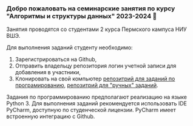 ### Добро пожаловать на семинарские занятия по курсу "Алгоритмы и структуры данных" 2023-2024 👋

<!--

**Here are some ideas to get you started:**

🙋‍♀️ A short introduction - what is your organization all about?
🌈 Contribution guidelines - how can the community get involved?
👩‍💻 Useful resources - where can the community find your docs? Is there anything else the community should know?
🍿 Fun facts - what does your team eat for breakfast?
🧙 Remember, you can do mighty things with the power of [Markdown](https://docs.github.com/github/writing-on-github/getting-started-with-writing-and-formatting-on-github/basic-writing-and-formatting-syntax)
-->
Занятия проводятся со студентами 2 курса Пермского кампуса НИУ ВШЭ.

Для выполнения заданий студенту необходимо:
1. Зарегистрироваться на Github,
2. Отправить владельцу репозитория логин учетной записи для добавления в участники,
3. Клонировать на свой компьютер [репозитрий для заданий по програмированию](https://github.com/HSE-algo-23-1/programming_tasks), [репозитрий для "ручных" заданий](https://github.com/HSE-algo-23-1/manual_tasks).

Задания по программированию предполагают реализацию на языке Python 3. Для выполнения заданий рекомендуется использовать IDE PyCharm, доступную по студенческой лицензии. PyCharm имеет встроенную интеграцию с Github.
